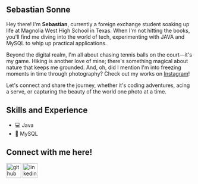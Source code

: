 ## Sebastian Sonne

Hey there! I'm **Sebastian**, currently a foreign exchange student soaking up life at Magnolia West High School in Texas. When I'm not hitting the books, you'll find me diving into the world of tech, experimenting with JAVA and MySQL to whip up practical applications.

Beyond the digital realm, I'm all about chasing tennis balls on the court—it's my game. Hiking is another love of mine; there's something magical about nature that keeps me grounded. And, oh, did I mention I'm into freezing moments in time through photography? Check out my works on [Instagram](www.instagram.com/sebastian._.sonne)!

Let's connect and share the journey, whether it's coding adventures, acing a serve, or capturing the beauty of the world one photo at a time.

## Skills and Experience
* 💻 Java
* 💾 MySQL

## Connect with me here!
[<img src='https://cdn.jsdelivr.net/npm/simple-icons@3.0.1/icons/github.svg' alt='github' height='40'>](https://github.com/Sebastian-Sonne)  [<img src='https://cdn.jsdelivr.net/npm/simple-icons@3.0.1/icons/linkedin.svg' alt='linkedin' height='40'>](https://www.linkedin.com/in/sebastian-sonne/)  

